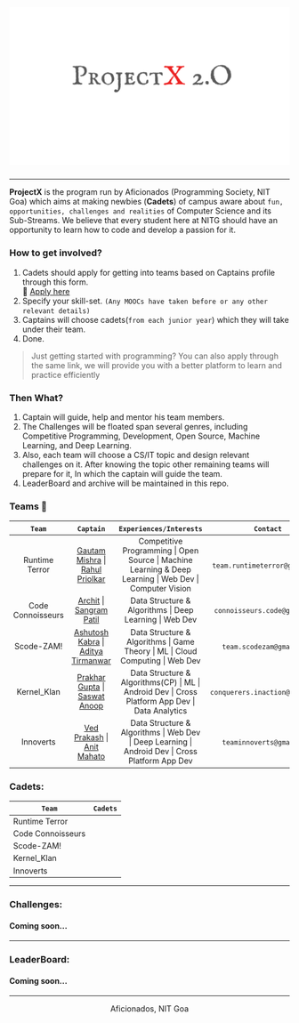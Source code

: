 <h1 align="center">
  <br>
   <img src="Cover.png" alt="ProjectX 2.O" title="ProjectX 2.O" />
  <br>
</h1>


------

**ProjectX** is the program run by Aficionados (Programming Society, NIT Goa) which aims at making newbies (**Cadets**) of campus aware about `fun, opportunities, challenges and realities` of Computer Science and its Sub-Streams. We believe that every student here at NITG should have an opportunity to learn how to code and develop a passion for it.

### How to get involved?
1. Cadets should apply for getting into teams based on Captains profile through this form. <br>
:link: [Apply here](https://forms.gle/nHmUXq6ScjiRiPR98)
2. Specify your skill-set. `(Any MOOCs have taken before or any other relevant details)`
3. Captains will choose cadets(`from each junior year`) which they will take under their team.
4. Done.

> Just getting started with programming? You can also apply through the same link, we will provide you with a better platform to learn and practice efficiently

### Then What?
1. Captain will guide, help and mentor his team members.
2.  The Challenges will be floated span several genres, including Competitive Programming, Development, Open Source, Machine Learning, and Deep Learning.
3. Also, each team will choose a CS/IT topic and design relevant challenges on it. After knowing the topic other remaining teams will prepare for it, In which the captain will guide the team.
6. LeaderBoard and archive will be maintained in this repo.

### Teams :triangular_flag_on_post:

| `Team`| `Captain`| `Experiences/Interests`| `Contact` |
|:---:|:---------:|:---:|:---:|
| Runtime Terror |[Gautam Mishra](https://www.linkedin.com/in/gautam-mishra-446397a7/) \| [Rahul Priolkar](https://www.linkedin.com/in/rahul-priolkar-46938616a/)| Competitive Programming \| Open Source \| Machine Learning & Deep Learning \| Web Dev \| Computer Vision | `team.runtimeterror@gmail.com` | 
| Code Connoisseurs | [Archit](https://www.linkedin.com/in/garg4/) \| [Sangram Patil](https://www.linkedin.com/in/sangram-patil-a90957170/) | Data Structure & Algorithms \| Deep Learning \| Web Dev | `connoisseurs.code@gmail.com` |
| Scode-ZAM! | [Ashutosh Kabra](https://www.linkedin.com/in/ashutosh-kabra-a349a1160/) \| [Aditya Tirmanwar](https://www.linkedin.com/in/aditya-tirmanwar-352a50171/)| Data Structure & Algorithms \| Game Theory \| ML \| Cloud Computing \| Web Dev | `team.scodezam@gmail.com` |
| Kernel_Klan | [Prakhar Gupta](https://www.linkedin.com/in/prakhar-gupta-384b83156/) \| [Saswat Anoop](https://www.linkedin.com/in/saswat-anoop-836126151/)| Data Structure & Algorithms(CP) \| ML \| Android Dev \| Cross Platform App Dev \| Data Analytics | `conquerers.inaction@gmail.com` |
| Innoverts | [Ved Prakash](https://www.linkedin.com/in/reachvedprakash/) \| [Anit Mahato](https://www.linkedin.com/in/anit-mahato-825147168/)| Data Structure & Algorithms \| Web Dev \| Deep Learning \| Android Dev \| Cross Platform App Dev| `teaminnoverts@gmail.com` |

### Cadets:
| `Team`| `Cadets`|
|-|-|
| Runtime Terror | |
| Code Connoisseurs | |
| Scode-ZAM! | |
| Kernel_Klan | |
| Innoverts | |

----

### Challenges:
#### Coming soon...

----

### LeaderBoard: 
#### Coming soon...

----

<p align="center">
  Aficionados, NIT Goa
</p>

